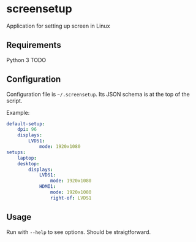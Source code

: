 # screensetup
Application for setting up screen in Linux

## Requirements
Python 3
TODO

## Configuration
Configuration file is `~/.screensetup`. Its JSON schema is at the top of the script.

Example:
```yaml
default-setup:
	dpi: 96
	displays:
		LVDS1:
			mode: 1920x1080
setups:
	laptop:
	desktop:
		displays:
			LVDS1:
				mode: 1920x1080
			HDMI1:
				mode: 1920x1080
				right-of: LVDS1
```

## Usage
Run with `--help` to see options. Should be straigtforward.
